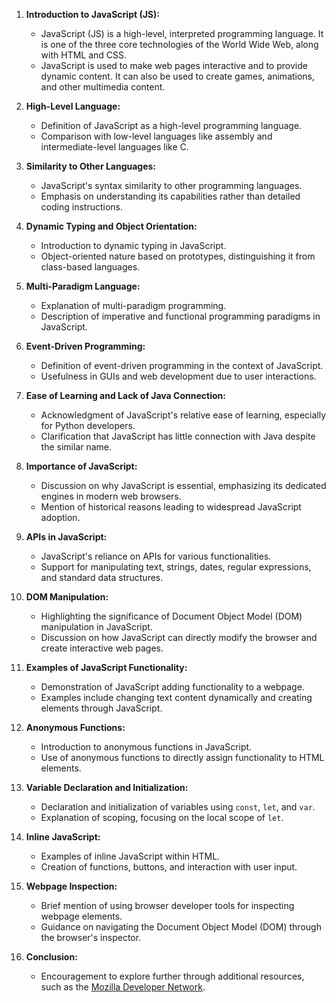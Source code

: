 1. **Introduction to JavaScript (JS):**
   - JavaScript (JS) is a high-level, interpreted programming language. It is one of the three core technologies of the World Wide Web, along with HTML and CSS.
   - JavaScript is used to make web pages interactive and to provide dynamic content. It can also be used to create games, animations, and other multimedia content.

2. **High-Level Language:**
   - Definition of JavaScript as a high-level programming language.
   - Comparison with low-level languages like assembly and intermediate-level languages like C.

3. **Similarity to Other Languages:**
   - JavaScript's syntax similarity to other programming languages.
   - Emphasis on understanding its capabilities rather than detailed coding instructions.

4. **Dynamic Typing and Object Orientation:**
   - Introduction to dynamic typing in JavaScript.
   - Object-oriented nature based on prototypes, distinguishing it from class-based languages.

5. **Multi-Paradigm Language:**
   - Explanation of multi-paradigm programming.
   - Description of imperative and functional programming paradigms in JavaScript.

6. **Event-Driven Programming:**
   - Definition of event-driven programming in the context of JavaScript.
   - Usefulness in GUIs and web development due to user interactions.

7. **Ease of Learning and Lack of Java Connection:**
   - Acknowledgment of JavaScript's relative ease of learning, especially for Python developers.
   - Clarification that JavaScript has little connection with Java despite the similar name.

8. **Importance of JavaScript:**
   - Discussion on why JavaScript is essential, emphasizing its dedicated engines in modern web browsers.
   - Mention of historical reasons leading to widespread JavaScript adoption.

9. **APIs in JavaScript:**
   - JavaScript's reliance on APIs for various functionalities.
   - Support for manipulating text, strings, dates, regular expressions, and standard data structures.

10. **DOM Manipulation:**
    - Highlighting the significance of Document Object Model (DOM) manipulation in JavaScript.
    - Discussion on how JavaScript can directly modify the browser and create interactive web pages.

11. **Examples of JavaScript Functionality:**
    - Demonstration of JavaScript adding functionality to a webpage.
    - Examples include changing text content dynamically and creating elements through JavaScript.

12. **Anonymous Functions:**
    - Introduction to anonymous functions in JavaScript.
    - Use of anonymous functions to directly assign functionality to HTML elements.

13. **Variable Declaration and Initialization:**
    - Declaration and initialization of variables using `const`, `let`, and `var`.
    - Explanation of scoping, focusing on the local scope of `let`.

14. **Inline JavaScript:**
    - Examples of inline JavaScript within HTML.
    - Creation of functions, buttons, and interaction with user input.

15. **Webpage Inspection:**
    - Brief mention of using browser developer tools for inspecting webpage elements.
    - Guidance on navigating the Document Object Model (DOM) through the browser's inspector.

16. **Conclusion:**
    - Encouragement to explore further through additional resources, such as the [Mozilla Developer Network](https://developer.mozilla.org/en-US/).